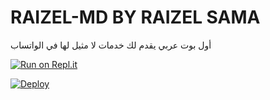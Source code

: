 # RAIZEL-MD BY RAIZEL SAMA
أول بوت عربي يقدم لك خدمات لا مثيل لها في الواتساب

[![Run on Repl.it](https://repl.it/badge/github/quiec/whatsasena)](https://replit.com/@bobizbotmd/BOBIZ-MD?v=1)


[![Deploy](https://www.herokucdn.com/deploy/button.svg)](https://heroku.com/deploy?template=https://github.com/Raizel-2023/BOBIZ-MD?organization=Raizel-2023&organization=Raizel-2023)
